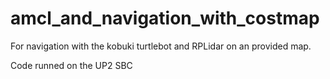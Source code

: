 # amcl_and_navigation_with_costmap
For navigation with the kobuki turtlebot and RPLidar on an provided map.

Code runned on the UP2 SBC
